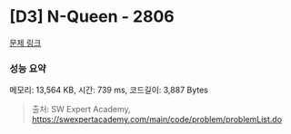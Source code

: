 # [D3] N-Queen - 2806 

[문제 링크](https://swexpertacademy.com/main/code/problem/problemDetail.do?contestProbId=AV7GKs06AU0DFAXB) 

### 성능 요약

메모리: 13,564 KB, 시간: 739 ms, 코드길이: 3,887 Bytes



> 출처: SW Expert Academy, https://swexpertacademy.com/main/code/problem/problemList.do